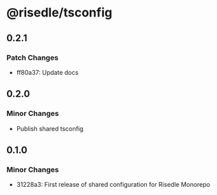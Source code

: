 # @risedle/tsconfig

## 0.2.1

### Patch Changes

-   ff80a37: Update docs

## 0.2.0

### Minor Changes

-   Publish shared tsconfig

## 0.1.0

### Minor Changes

-   31228a3: First release of shared configuration for Risedle Monorepo
